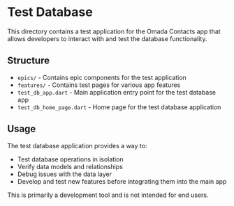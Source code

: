 # Test Database

This directory contains a test application for the Omada Contacts app that allows developers to interact with and test the database functionality.

## Structure

- `epics/` - Contains epic components for the test application
- `features/` - Contains test pages for various app features
- `test_db_app.dart` - Main application entry point for the test database app
- `test_db_home_page.dart` - Home page for the test database application

## Usage

The test database application provides a way to:

- Test database operations in isolation
- Verify data models and relationships
- Debug issues with the data layer
- Develop and test new features before integrating them into the main app

This is primarily a development tool and is not intended for end users.